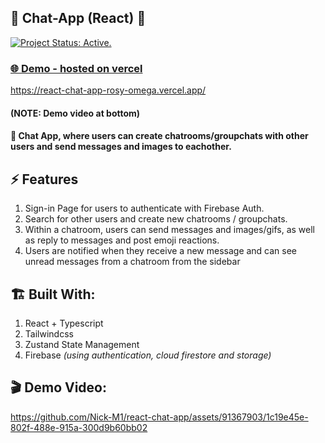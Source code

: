 ## 📲 Chat-App (React) 💬
[![Project Status: Active.](https://www.repostatus.org/badges/latest/active.svg)](https://www.repostatus.org/#active)

### [🌐 Demo - hosted on vercel](https://react-chat-app-rosy-omega.vercel.app/)
https://react-chat-app-rosy-omega.vercel.app/

#### (NOTE: Demo video at bottom)

#### 📨 Chat App, where users can create chatrooms/groupchats with other users and send messages and images to eachother. 


## ⚡ Features
1. Sign-in Page for users to authenticate with Firebase Auth.
2. Search for other users and create new chatrooms / groupchats.
3. Within a chatroom, users can send messages and images/gifs, as well as reply to messages and post emoji reactions.
4. Users are notified when they receive a new message and can see unread messages from a chatroom from the sidebar


## 🏗️ Built With:
1. React + Typescript
2. Tailwindcss
3. Zustand State Management
4. Firebase _(using authentication, cloud firestore and storage)_


## 🎬 Demo Video:
https://github.com/Nick-M1/react-chat-app/assets/91367903/1c19e45e-802f-488e-915a-300d9b60bb02
